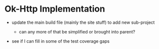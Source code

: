# Ok-Http Implementation

- update the main build file (mainly the site stuff) to add new sub-project
    - can any more of that be simplified or brought into parent?

- see if I can fill in some of the test coverage gaps
